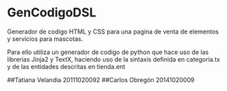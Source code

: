 # GenCodigoDSL
Generador de codigo HTML y CSS para una pagina de venta de elementos y servicios para mascotas.

Para ello utiliza un generador de codigo de python que hace uso de las librerias Jinja2 y TextX, haciendo uso de la sintaxis definida en categoria.tx y de las entidades descritas en tienda.ent

##Tatiana Velandia 20111020092
##Carlos Obregón 20141020009
